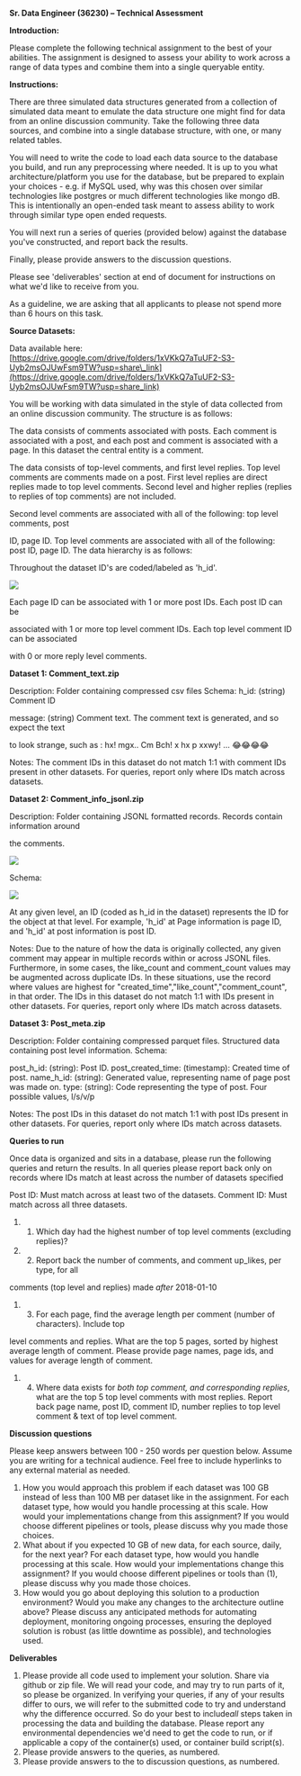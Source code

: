 **Sr. Data Engineer (36230) – Technical Assessment**

**Introduction:**

Please complete the following technical assignment to the best of your abilities. The assignment is designed to assess your ability to work across a range of data types and combine them into a single queryable entity.

**Instructions:**

There are three simulated data structures generated from a collection of simulated data meant to emulate the data structure one might find for data from an online discussion community. Take the following three data sources, and combine into a single database structure, with one, or many related tables.

You will need to write the code to load each data source to the database you build, and run any preprocessing where needed. It is up to you what architecture/platform you use for the database, but be prepared to explain your choices - e.g. if MySQL used, why was this chosen over similar technologies like postgres or much different technologies like mongo dB. This is intentionally an open-ended task meant to assess ability to work through similar type open ended requests.

You will next run a series of queries (provided below) against the database you've constructed, and report back the results.

Finally, please provide answers to the discussion questions.

Please see 'deliverables' section at end of document for instructions on what we'd like to receive from you.

As a guideline, we are asking that all applicants to please not spend more than 6 hours on this task.

**Source Datasets:**

Data available here: [https://drive.google.com/drive/folders/1xVKkQ7aTuUF2-S3-Uyb2msOJUwFsm9TW?usp=share\_link](https://drive.google.com/drive/folders/1xVKkQ7aTuUF2-S3-Uyb2msOJUwFsm9TW?usp=share_link)

You will be working with data simulated in the style of data collected from an online discussion community. The structure is as follows:

The data consists of comments associated with posts. Each comment is associated with a post, and each post and comment is associated with a page. In this dataset the central entity is a comment.

The data consists of top-level comments, and first level replies. Top level comments are comments made on a post. First level replies are direct replies made to top level comments. Second level and higher replies (replies to replies of top comments) are not included.

Second level comments are associated with all of the following: top level comments, post

ID, page ID. Top level comments are associated with all of the following: post ID, page ID. The data hierarchy is as follows:

Throughout the dataset ID's are coded/labeled as 'h\_id'.

![](RackMultipart20230510-1-fn9sgc_html_cac660d686830453.png)

Each page ID can be associated with 1 or more post IDs. Each post ID can be

associated with 1 or more top level comment IDs. Each top level comment ID can be associated

with 0 or more reply level comments.

**Dataset 1: Comment\_text.zip**

Description: Folder containing compressed csv files Schema:
 h\_id: (string) Comment ID

message: (string) Comment text. The comment text is generated, and so expect the text

to look strange, such as : ​hx! mgx.. Cm Bch! x hx p xxwy! ... 😂😂😂😂

Notes:
 The comment IDs in this dataset do not match 1:1 with comment IDs present in other datasets. For queries, report only where IDs match across datasets.

**Dataset 2: Comment\_info\_jsonl.zip**

Description: Folder containing JSONL formatted records. Records contain information around

the comments.

![](RackMultipart20230510-1-fn9sgc_html_449020881ee390fa.png)

Schema:

![](RackMultipart20230510-1-fn9sgc_html_9f5068173f8cb135.jpg)

At any given level, an ID (coded as h\_id in the dataset) represents the ID for the object at that level. For example, 'h\_id' at Page information is page ID, and 'h\_id' at post information is post ID.

Notes:
 Due to the nature of how the data is originally collected, any given comment may appear in multiple records within or across JSONL files. Furthermore, in some cases, the like\_count and comment\_count values may be augmented across duplicate IDs. In these situations, use the record where values are highest for "created\_time","like\_count","comment\_count", in that order.
 The IDs in this dataset do not match 1:1 with IDs present in other datasets. For queries, report only where IDs match across datasets.

**Dataset 3: Post\_meta.zip**

Description: Folder containing compressed parquet files. Structured data containing post level information.
 Schema:

post\_h\_id: ​(string)​: Post ID.
 post\_created\_time: ​(timestamp): Created time of post.
 name\_h\_id: ​(string): Generated value, representing name of page post was made on. type: ​(string): Code representing the type of post. Four possible values, l/s/v/p

Notes:
 The post IDs in this dataset do not match 1:1 with post IDs present in other datasets. For queries, report only where IDs match across datasets.

**Queries to run**

Once data is organized and sits in a database, please run the following queries and return the results.
 In all queries please report back only on records where IDs match at least across the number of datasets specified

Post ID: Must match across at least two of the datasets. Comment ID: Must match across all three datasets.

1. 1)  Which day had the highest number of top level comments (excluding replies)?
2. 2)  Report back the number of comments, and comment up\_likes, per type, for all

comments (top level and replies) made ​_after_​ 2018-01-10

1. 3)  For each page, find the average length per comment (number of characters). Include top

level comments and replies. What are the top 5 pages, sorted by highest average length of comment. Please provide page names, page ids, and values for average length of comment.

1. 4)  Where data exists for ​_both top comment, and corresponding replies_​, what are the top 5 top level comments with most replies. Report back page name, post ID, comment ID, number replies to top level comment & text of top level comment.

**Discussion questions**

Please keep answers between 100 - 250 words per question below. Assume you are writing for a technical audience. Feel free to include hyperlinks to any external material as needed.

1. How you would approach this problem if each dataset was 100 GB instead of less than 100 MB per dataset like in the assignment.
 For each dataset type, how would you handle processing at this scale. How would your implementations change from this assignment? If you would choose different pipelines or tools, please discuss why you made those choices.
2. What about if you expected 10 GB of new data, for each source, daily, for the next year? For each dataset type, how would you handle processing at this scale. How would your implementations change this assignment? If you would choose different pipelines or tools than (1), please discuss why you made those choices.
3. How would you go about deploying this solution to a production environment? Would you make any changes to the architecture outline above? Please discuss any anticipated methods for automating deployment, monitoring ongoing processes, ensuring the deployed solution is robust (as little downtime as possible), and technologies used.

**Deliverables**

1. Please provide all code used to implement your solution.
 Share via github or zip file. We will read your code, and may try to run parts of it, so please be organized.
 In verifying your queries, if any of your results differ to ours, we will refer to the submitted code to try and understand why the difference occurred. So do your best to include ​_all_ steps taken in processing the data and building the database.
 Please report any environmental dependencies we'd need to get the code to run, or if applicable a copy of the container(s) used, or container build script(s).
2. Please provide answers to the queries, as numbered.
3. Please provide answers to the to discussion questions, as numbered.